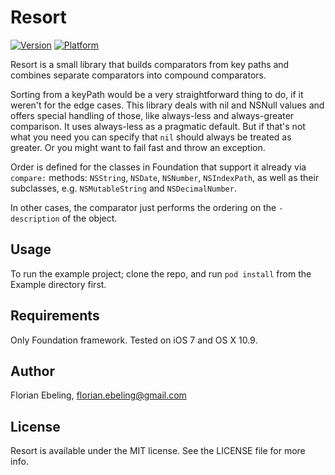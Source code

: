 # Resort

[![Version](http://cocoapod-badges.herokuapp.com/v/Resort/badge.png)](http://cocoadocs.org/docsets/Resort)
[![Platform](http://cocoapod-badges.herokuapp.com/p/Resort/badge.png)](http://cocoadocs.org/docsets/Resort)

Resort is a small library that builds comparators from key paths and
combines separate comparators into compound comparators.

Sorting from a keyPath would be a very straightforward thing to do, if
it weren't for the edge cases. This library deals with nil and NSNull
values and offers special handling of those, like always-less and
always-greater comparison. It uses always-less as a pragmatic
default. But if that's not what you need you can specify that `nil`
should always be treated as greater. Or you might want to fail fast
and throw an exception.

Order is defined for the classes in Foundation that support it already
via `compare:` methods: `NSString`, `NSDate`, `NSNumber`,
`NSIndexPath`, as well as their subclasses, e.g. `NSMutableString` and
`NSDecimalNumber`.

In other cases, the comparator just performs the ordering on the
`-description` of the object.

## Usage

To run the example project; clone the repo, and run `pod install` from
the Example directory first.

## Requirements

Only Foundation framework. Tested on iOS 7 and OS X 10.9.

## Author

Florian Ebeling, florian.ebeling@gmail.com

## License

Resort is available under the MIT license. See the LICENSE file for
more info.


